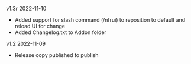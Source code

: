 v1.3r 2022-11-10
- Added support for slash command (/nfrui) to reposition to default and reload UI for change
- Added Changelog.txt to Addon folder

v1.2 2022-11-09

- Release copy published to publish

